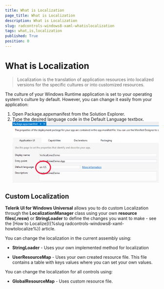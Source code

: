 ```yaml
---
title: What is Localization
page_title: What is Localization
description: What is Localization
slug: radcontrols-windows8-xaml-whatislocalization
tags: what,is,localization
published: True
position: 0
---
```


# What is Localization

> Localization is the translation of application resources into localized versions for the specific cultures or into customized resources.

The culture of your Windows Runtime application is set to your operating system's culture by default. However, you can change it easily from your application:

1. Open Package.appxmanifest from the Solution Explorer.            
1. Type the desired language code in the Default Language textbox.  
![Default Language](images/Localization/DefaultLanguage.png)

## Custom Localization

**Telerik UI for Windows Universal** allows you to do custom Localization through the **LocalizationManager** class using your own **resource files(.resw)** or **StringLoader** to define the changes you want to make - see the [How to Localize]({%slug radcontrols-windows8-xaml-howtolocalize%}) article.
          

You can change the localization in the current assembly using:

* **StringLoader** -  Uses your own implemented method for localization
            

* **UserResourceMap** - Uses your own created resource file. This file contains a table with keys values where you can set your own values.
            

You can change the localization for all controls using:
        

* **GlobalResourceMap** - Uses custom resource file.
            
